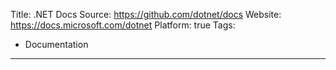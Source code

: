 Title: .NET Docs
Source: https://github.com/dotnet/docs
Website: https://docs.microsoft.com/dotnet
Platform: true
Tags:
  - Documentation
---
